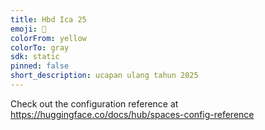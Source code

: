 ```yaml
---
title: Hbd Ica 25
emoji: 🏃
colorFrom: yellow
colorTo: gray
sdk: static
pinned: false
short_description: ucapan ulang tahun 2025
---
```


Check out the configuration reference at https://huggingface.co/docs/hub/spaces-config-reference
